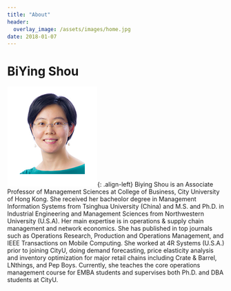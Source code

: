 ```yaml
---
title: "About"
header:
  overlay_image: /assets/images/home.jpg
date: 2018-01-07
---
```


# BiYing Shou

![image-left](/assets/images/biyingshou.png){: .align-left}
Biying Shou is an Associate Professor of Management Sciences at College of Business, City University of Hong Kong. She received her bacheolor degree in Management Information Systems from Tsinghua University (China) and M.S. and Ph.D. in Industrial Engineering and Management Sciences from Northwestern University (U.S.A). Her main expertise is in operations & supply chain management and network economics. She has published in top journals such as Operations Research, Production and Operations Management, and IEEE Transactions on Mobile Computing. She worked at 4R Systems (U.S.A.) prior to joining CityU, doing demand forecasting, price elasticity analysis and inventory optimization for major retail chains including Crate & Barrel, LNthings, and Pep Boys. Currently, she teaches the core operations management course for EMBA students and supervises both Ph.D. and DBA students at CityU.